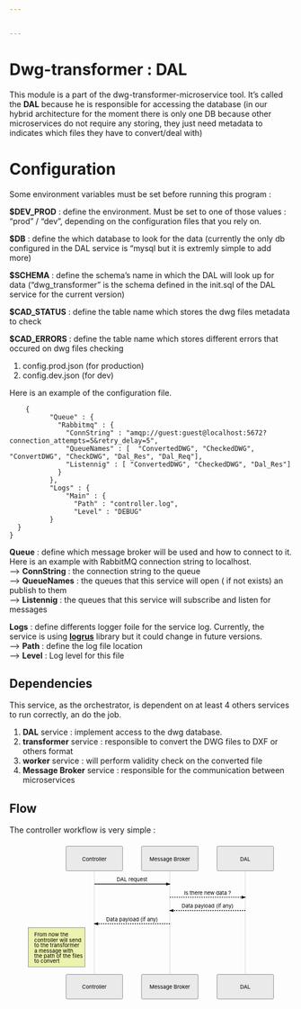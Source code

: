 ```yaml
---


---
```


<h1 id="dwg-transformer--dal">Dwg-transformer : DAL</h1>
<p>This module is a part of the dwg-transformer-microservice tool. It’s called the <strong>DAL</strong> because he is responsible for accessing the database (in our hybrid architecture for the moment there is only one DB because other microservices do not require any storing, they just need metadata to indicates which files they have to convert/deal with)</p>
<h1 id="configuration">Configuration</h1>
<p>Some environment variables must be set before running this program :</p>
<p><strong>$DEV_PROD</strong> :  define the environment. Must be set to one of those values : “prod” / “dev”, depending on the configuration files that you rely on.</p>
<p><strong>$DB</strong>  : define the which database to look for the data (currently the only db configured in the DAL service is “mysql but it is extremly simple to add more)</p>
<p><strong>$SCHEMA</strong>  : define the schema’s name in which the DAL will look up for data (“dwg_transformer” is the schema defined in the init.sql of the DAL service for the current version)</p>
<p><strong>$CAD_STATUS</strong>  : define the table name which stores the dwg files metadata to check</p>
<p><strong>$CAD_ERRORS</strong>  : define the table name which stores different errors that occured on dwg files checking</p>
<ol>
<li>config.prod.json (for production)</li>
<li>config.dev.json (for dev)</li>
</ol>
<p>Here is an example of the configuration file.</p>
<pre><code>    {  
		  "Queue" : {  
		    "Rabbitmq" : {  
		      "ConnString" : "amqp://guest:guest@localhost:5672?connection_attempts=5&amp;retry_delay=5",  
			  "QueueNames" : [  "ConvertedDWG", "CheckedDWG", "ConvertDWG", "CheckDWG", "Dal_Res", "Dal_Req"],  
			  "Listennig" : [ "ConvertedDWG", "CheckedDWG", "Dal_Res"]  
			}  
		  },  
		  "Logs" : {  
		      "Main" : {  
		        "Path" : "controller.log",  
				"Level" : "DEBUG"  
		  }  
  }  
}
</code></pre>
<p><strong>Queue</strong> : define which message broker will be used and how to connect to it. Here is an example with RabbitMQ connection string to localhost.<br>
—&gt; <strong>ConnString</strong> : the connection string to the queue<br>
—&gt; <strong>QueueNames</strong> : the queues that this service will open ( if not exists) an publish to them<br>
—&gt; <strong>Listennig</strong> : the queues that this service will subscribe and listen for messages</p>
<p><strong>Logs</strong> : define differents logger foile for the service log. Currently, the service is using <a href="https://github.com/sirupsen/logrus"><strong>logrus</strong></a> library but it could change in future versions.<br>
—&gt; <strong>Path</strong> : define the log file location<br>
—&gt; <strong>Level</strong> : Log level for this file</p>
<h2 id="dependencies">Dependencies</h2>
<p>This service, as the orchestrator, is dependent on at least 4 others services to run correctly, an do the job.</p>
<ol>
<li><strong>DAL</strong> service : implement access to the dwg database.</li>
<li><strong>transformer</strong> service : responsible to convert the DWG files to DXF or others format</li>
<li><strong>worker</strong> service : will perform validity check on the converted file</li>
<li><strong>Message Broker</strong> service  : responsible for the communication between microservices</li>
</ol>
<h2 id="flow">Flow</h2>
<p>The controller workflow is very simple :</p>
<div class="mermaid"><svg xmlns="http://www.w3.org/2000/svg" id="mermaid-svg-J2VvU4TwwuOFrJ7r" height="100%" width="100%" style="max-width:750px;" viewBox="-150 -10 750 415"><g></g><g><line id="actor3" x1="75" y1="5" x2="75" y2="404" class="actor-line" stroke-width="0.5px" stroke="#999"></line><rect x="0" y="0" fill="#eaeaea" stroke="#666" width="150" height="65" rx="3" ry="3" class="actor"></rect><text x="75" y="32.5" dominant-baseline="central" alignment-baseline="central" class="actor" style="text-anchor: middle;"><tspan x="75" dy="0">Controller</tspan></text></g><g><line id="actor4" x1="275" y1="5" x2="275" y2="404" class="actor-line" stroke-width="0.5px" stroke="#999"></line><rect x="200" y="0" fill="#eaeaea" stroke="#666" width="150" height="65" rx="3" ry="3" class="actor"></rect><text x="275" y="32.5" dominant-baseline="central" alignment-baseline="central" class="actor" style="text-anchor: middle;"><tspan x="275" dy="0">Message Broker</tspan></text></g><g><line id="actor5" x1="475" y1="5" x2="475" y2="404" class="actor-line" stroke-width="0.5px" stroke="#999"></line><rect x="400" y="0" fill="#eaeaea" stroke="#666" width="150" height="65" rx="3" ry="3" class="actor"></rect><text x="475" y="32.5" dominant-baseline="central" alignment-baseline="central" class="actor" style="text-anchor: middle;"><tspan x="475" dy="0">DAL</tspan></text></g><defs><marker id="arrowhead" refX="5" refY="2" markerWidth="6" markerHeight="4" orient="auto"><path d="M 0,0 V 4 L6,2 Z"></path></marker></defs><defs><marker id="crosshead" markerWidth="15" markerHeight="8" orient="auto" refX="16" refY="4"><path fill="black" stroke="#000000" stroke-width="1px" d="M 9,2 V 6 L16,4 Z" style="stroke-dasharray: 0, 0;"></path><path fill="none" stroke="#000000" stroke-width="1px" d="M 0,1 L 6,7 M 6,1 L 0,7" style="stroke-dasharray: 0, 0;"></path></marker></defs><g><text x="175" y="93" class="messageText" style="text-anchor: middle;">DAL request</text><line x1="75" y1="100" x2="275" y2="100" class="messageLine0" stroke-width="2" stroke="black" marker-end="url(#arrowhead)" style="fill: none;"></line></g><g><text x="375" y="128" class="messageText" style="text-anchor: middle;">Is there new data ?</text><line x1="275" y1="135" x2="475" y2="135" class="messageLine1" stroke-width="2" stroke="black" marker-end="url(#arrowhead)" style="stroke-dasharray: 3, 3; fill: none;"></line></g><g><text x="375" y="163" class="messageText" style="text-anchor: middle;">Data payload (if any)</text><line x1="475" y1="170" x2="275" y2="170" class="messageLine1" stroke-width="2" stroke="black" marker-end="url(#arrowhead)" style="stroke-dasharray: 3, 3; fill: none;"></line></g><g><text x="175" y="198" class="messageText" style="text-anchor: middle;">Data payload (if any)</text><line x1="275" y1="205" x2="75" y2="205" class="messageLine1" stroke-width="2" stroke="black" marker-end="url(#arrowhead)" style="stroke-dasharray: 3, 3; fill: none;"></line></g><g><rect x="-100" y="215" fill="#EDF2AE" stroke="#666" width="150" height="104" rx="0" ry="0" class="note"></rect><text x="-104" y="239" fill="black" class="noteText"><tspan x="-84" fill="black">From now the </tspan></text><text x="-104" y="253" fill="black" class="noteText"><tspan x="-84" fill="black"> controller will send </tspan></text><text x="-104" y="267" fill="black" class="noteText"><tspan x="-84" fill="black">to the transformer</tspan></text><text x="-104" y="281" fill="black" class="noteText"><tspan x="-84" fill="black">a message with </tspan></text><text x="-104" y="295" fill="black" class="noteText"><tspan x="-84" fill="black"> the path of the files </tspan></text><text x="-104" y="309" fill="black" class="noteText"><tspan x="-84" fill="black"> to convert</tspan></text></g><g><rect x="0" y="339" fill="#eaeaea" stroke="#666" width="150" height="65" rx="3" ry="3" class="actor"></rect><text x="75" y="371.5" dominant-baseline="central" alignment-baseline="central" class="actor" style="text-anchor: middle;"><tspan x="75" dy="0">Controller</tspan></text></g><g><rect x="200" y="339" fill="#eaeaea" stroke="#666" width="150" height="65" rx="3" ry="3" class="actor"></rect><text x="275" y="371.5" dominant-baseline="central" alignment-baseline="central" class="actor" style="text-anchor: middle;"><tspan x="275" dy="0">Message Broker</tspan></text></g><g><rect x="400" y="339" fill="#eaeaea" stroke="#666" width="150" height="65" rx="3" ry="3" class="actor"></rect><text x="475" y="371.5" dominant-baseline="central" alignment-baseline="central" class="actor" style="text-anchor: middle;"><tspan x="475" dy="0">DAL</tspan></text></g></svg></div>


